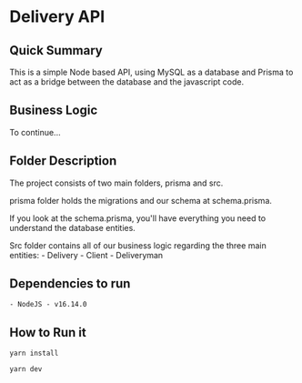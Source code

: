 # Delivery API

## Quick Summary

This is a simple Node based API, using MySQL as a database and Prisma to act as a bridge between the database and the javascript code.

## Business Logic
To continue...

## Folder Description

The project consists of two main folders, prisma and src.

prisma folder holds the migrations and our schema at schema.prisma.

If you look at the schema.prisma, you'll have everything you need to understand the database entities.

Src folder contains all of our business logic regarding the three main entities: 
    - Delivery
    - Client
    - Deliveryman

## Dependencies to run
    - NodeJS - v16.14.0

## How to Run it
```
yarn install

yarn dev

```